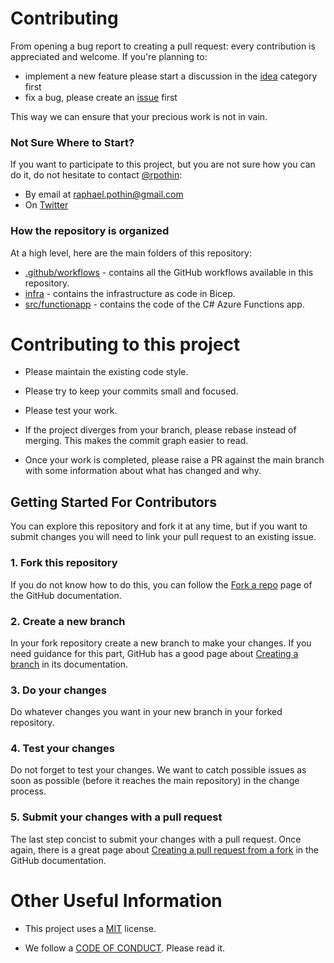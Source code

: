 # Contributing

From opening a bug report to creating a pull request: every contribution is appreciated and welcome.
If you're planning to:
- implement a new feature please start a discussion in the [idea](https://github.com/rpothin/servicebus-csharp-function-dataverse/discussions/categories/ideas) category first
- fix a bug, please create an [issue](https://github.com/rpothin/servicebus-csharp-function-dataverse/issues/new?labels=bug) first

This way we can ensure that your precious work is not in vain.

### Not Sure Where to Start?

If you want to participate to this project, but you are not sure how you can do it, do not hesitate to contact [@rpothin](https://github.com/rpothin):
- By email at raphael.pothin@gmail.com
- On [Twitter](https://twitter.com/RaphaelPothin)

### How the repository is organized

At a high level, here are the main folders of this repository:

- [.github/workflows](https://github.com/rpothin/servicebus-csharp-function-dataverse/tree/main/.github/workflows) - contains all the GitHub workflows available in this repository.
- [infra](https://github.com/rpothin/servicebus-csharp-function-dataverse/tree/main/infra) - contains the infrastructure as code in Bicep.
- [src/functionapp](https://github.com/rpothin/servicebus-csharp-function-dataverse/tree/main/src/functionapp) - contains the code of the C# Azure Functions app.

# Contributing to this project

* Please maintain the existing code style. 

* Please try to keep your commits small and focused.

* Please test your work.

* If the project diverges from your branch, please rebase instead of merging. This makes the commit graph easier to read.

* Once your work is completed, please raise a PR against the main branch with some information about what has changed and why.

## Getting Started For Contributors

You can explore this repository and fork it at any time, but if you want to submit changes you will need to link your pull request to an existing issue.

### 1. Fork this repository

If you do not know how to do this, you can follow the [Fork a repo](https://docs.github.com/en/free-pro-team@latest/github/getting-started-with-github/fork-a-repo) page of the GitHub documentation.

### 2. Create a new branch

In your fork repository create a new branch to make your changes.
If you need guidance for this part, GitHub has a good page about [Creating a branch](https://docs.github.com/en/free-pro-team@latest/github/collaborating-with-issues-and-pull-requests/creating-and-deleting-branches-within-your-repository#creating-a-branch) in its documentation.

### 3. Do your changes

Do whatever changes you want in your new branch in your forked repository.

### 4. Test your changes

Do not forget to test your changes. We want to catch possible issues as soon as possible (before it reaches the main repository) in the change process.

### 5. Submit your changes with a pull request

The last step concist to submit your changes with a pull request.
Once again, there is a great page about [Creating a pull request from a fork](https://docs.github.com/en/free-pro-team@latest/github/collaborating-with-issues-and-pull-requests/creating-a-pull-request-from-a-fork) in the GitHub documentation.

# Other Useful Information

* This project uses a [MIT](https://github.com/rpothin/servicebus-csharp-function-dataverse/blob/main/LICENSE) license.

* We follow a [CODE OF CONDUCT](https://github.com/rpothin/servicebus-csharp-function-dataverse/blob/main/CODE_OF_CONDUCT.md). Please read it.